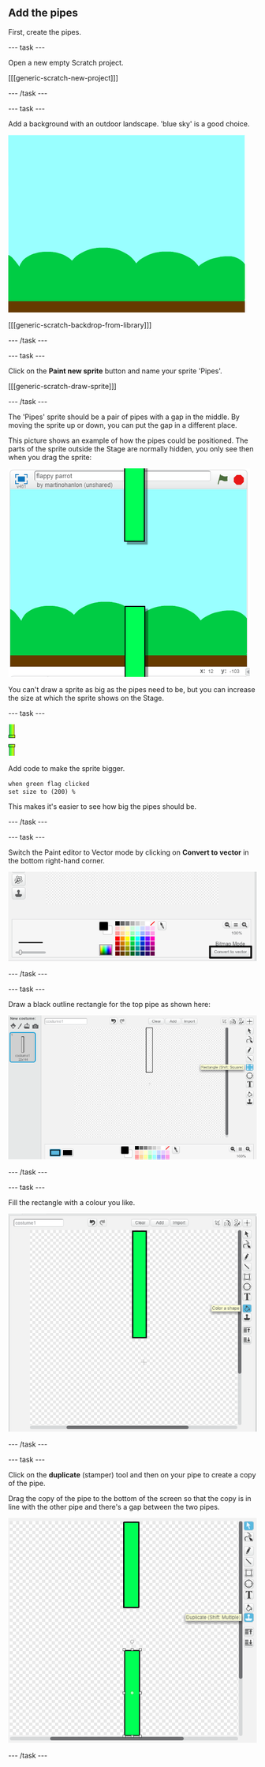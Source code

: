 ## Add the pipes

First, create the pipes.

--- task ---

Open a new empty Scratch project.

[[[generic-scratch-new-project]]]

--- /task ---

--- task ---

Add a background with an outdoor landscape. 'blue sky' is a good choice.

![screenshot](images/flappy-stage.png)

[[[generic-scratch-backdrop-from-library]]]

--- /task ---

--- task ---

Click on the **Paint new sprite** button and name your sprite 'Pipes'.

[[[generic-scratch-draw-sprite]]]

--- /task ---

The 'Pipes' sprite should be a pair of pipes with a gap in the middle. By moving the sprite up or down, you can put the gap in a different place.

This picture shows an example of how the pipes could be positioned. The parts of the sprite outside the Stage are normally hidden, you only see then when you drag the sprite:

![screenshot](images/flappy-pipes-position.png)

You can't draw a sprite as big as the pipes need to be, but you can increase the size at which the sprite shows on the Stage.

--- task ---

![pipes sprite](images/pipes-sprite.png)

Add code to make the sprite bigger.
```blocks
when green flag clicked
set size to (200) %
```

This makes it's easier to see how big the pipes should be.

--- /task ---

--- task ---

Switch the Paint editor to Vector mode by clicking on **Convert to vector** in the bottom right-hand corner.

![convert to vector button highlighted](images/vector-mode-button.png)

--- /task ---

--- task ---

Draw a black outline rectangle for the top pipe as shown here:

![black rectangle for the pipe](images/flappy-pipes-rectangle.png)

--- /task ---

--- task ---

Fill the rectangle with a colour you like.

![fill the rectangle](images/flappy-pipes-fill-rectangle.png)

--- /task ---

--- task ---

Click on the **duplicate** (stamper) tool and then on your pipe to create a copy of the pipe.

Drag the copy of the pipe to the bottom of the screen so that the copy is in line with the other pipe and there's a gap between the two pipes.

![screenshot](images/flappy-pipes-duplicate2.png)

--- /task ---
